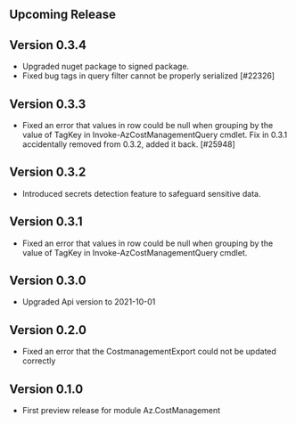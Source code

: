 <!--
    Please leave this section at the top of the change log.

    Changes for the upcoming release should go under the section titled "Upcoming Release", and should adhere to the following format:

    ## Upcoming Release
    * Overview of change #1
        - Additional information about change #1
    * Overview of change #2
        - Additional information about change #2
        - Additional information about change #2
    * Overview of change #3
    * Overview of change #4
        - Additional information about change #4

    ## YYYY.MM.DD - Version X.Y.Z (Previous Release)
    * Overview of change #1
        - Additional information about change #1
-->

## Upcoming Release

## Version 0.3.4
* Upgraded nuget package to signed package.
* Fixed bug tags in query filter cannot be properly serialized [#22326]

## Version 0.3.3
* Fixed an error that values in row could be null when grouping by the value of TagKey in Invoke-AzCostManagementQuery cmdlet. Fix in 0.3.1 accidentally removed from 0.3.2, added it back. [#25948]

## Version 0.3.2
* Introduced secrets detection feature to safeguard sensitive data.

## Version 0.3.1
* Fixed an error that values in row could be null when grouping by the value of TagKey in Invoke-AzCostManagementQuery cmdlet.

## Version 0.3.0
* Upgraded Api version to 2021-10-01

## Version 0.2.0
* Fixed an error that the CostmanagementExport could not be updated correctly

## Version 0.1.0
* First preview release for module Az.CostManagement
